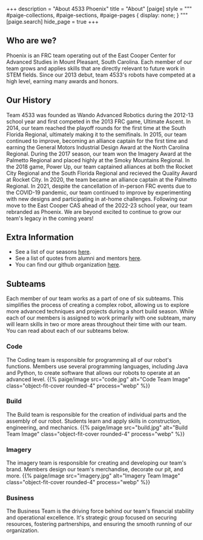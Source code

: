 +++
description = "About 4533 Phoenix"
title = "About"
[paige]
style = """
#paige-collections,
#paige-sections,
#paige-pages {
    display: none;
}
"""
[paige.search]
hide_page = true
+++

## Who are we?

Phoenix is an FRC team operating out of the East Cooper Center for Advanced
Studies in Mount Pleasant, South Carolina. Each member of our team grows and
applies skills that are directly relevant to future work in STEM fields. Since
our 2013 debut, team 4533's robots have competed at a high level, earning many
awards and honors.

## Our History

Team 4533 was founded as Wando Advanced Robotics during the 2012-13 school year
and first competed in the 2013 FRC game, Ultimate Ascent. In 2014, our team
reached the playoff rounds for the first time at the South Florida Regional,
ultimately making it to the semifinals. In 2015, our team continued to improve,
becoming an alliance captain for the first time and earning the General Motors
Industrial Design Award at the North Carolina Regional. During the 2017 season,
our team won the Imagery Award at the Palmetto Regional and placed highly at the
Smoky Mountains Regional. In the 2018 game, Power Up, our team captained
alliances at both the Rocket City Regional and the South Florida Regional and
recieved the Quality Award at Rocket City. In 2020, the team became an alliance
captain at the Palmetto Regional. In 2021, despite the cancellation of in-person
FRC events due to the COVID-19 pandemic, our team continued to improve by
experimenting with new designs and participating in at-home challenges.
Following our move to the East Cooper CAS ahead of the 2022-23 school year, our
team rebranded as Phoenix. We are beyond excited to continue to grow our team's
legacy in the coming years!

## Extra Information

- See a list of our seasons [here](../seasons).
- See a list of quotes from alumni and mentors [here](./quotes).
- You can find our github organization [here](//github.com/4533-phoenix).

## Subteams

Each member of our team works as a part of one of six subteams. This simplifies
the process of creating a complex robot, allowing us to explore more advanced
techniques and projects during a short build season. While each of our members
is assigned to work primarily with one subteam, many will learn skills in two or
more areas throughout their time with our team. You can read about each of our
subteams below.

### Code

The Coding team is responsible for programming all of our robot's functions. Members use several programming languages, including Java and Python, to create software that allows our robots to operate at an advanced level.
{{% paige/image src="code.jpg" alt="Code Team Image" class="object-fit-cover rounded-4" process="webp" %}}

### Build

The Build team is responsible for the creation of individual parts and the assembly of our robot. Students learn and apply skills in construction, engineering, and mechanics.
{{% paige/image src="build.jpg" alt="Build Team Image" class="object-fit-cover rounded-4" process="webp" %}}

### Imagery

The imagery team is responsible for creating and developing our team's brand. Members design our team's merchandise, decorate our pit, and more.
{{% paige/image src="imagery.jpg" alt="Imagery Team Image" class="object-fit-cover rounded-4" process="webp" %}}

### Business

The Business Team is the driving force behind our team's financial stability and operational excellence. It's strategic group focused on securing resources, fostering partnerships, and ensuring the smooth running of our organization.
